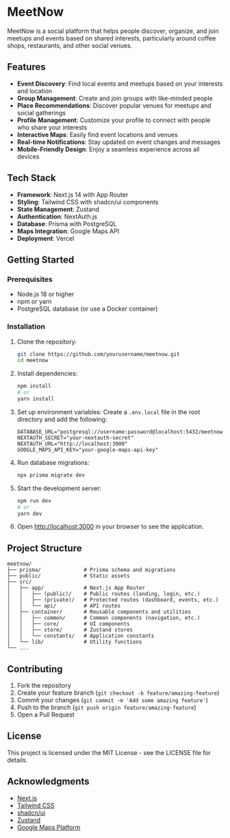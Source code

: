 # MeetNow

MeetNow is a social platform that helps people discover, organize, and join meetups and events based on shared interests, particularly around coffee shops, restaurants, and other social venues.

## Features

- **Event Discovery**: Find local events and meetups based on your interests and location
- **Group Management**: Create and join groups with like-minded people
- **Place Recommendations**: Discover popular venues for meetups and social gatherings
- **Profile Management**: Customize your profile to connect with people who share your interests
- **Interactive Maps**: Easily find event locations and venues
- **Real-time Notifications**: Stay updated on event changes and messages
- **Mobile-Friendly Design**: Enjoy a seamless experience across all devices

## Tech Stack

- **Framework**: Next.js 14 with App Router
- **Styling**: Tailwind CSS with shadcn/ui components
- **State Management**: Zustand
- **Authentication**: NextAuth.js
- **Database**: Prisma with PostgreSQL
- **Maps Integration**: Google Maps API
- **Deployment**: Vercel

## Getting Started

### Prerequisites

- Node.js 18 or higher
- npm or yarn
- PostgreSQL database (or use a Docker container)

### Installation

1. Clone the repository:
   ```bash
   git clone https://github.com/yourusername/meetnow.git
   cd meetnow
   ```

2. Install dependencies:
   ```bash
   npm install
   # or
   yarn install
   ```

3. Set up environment variables:
   Create a `.env.local` file in the root directory and add the following:
   ```
   DATABASE_URL="postgresql://username:password@localhost:5432/meetnow"
   NEXTAUTH_SECRET="your-nextauth-secret"
   NEXTAUTH_URL="http://localhost:3000"
   GOOGLE_MAPS_API_KEY="your-google-maps-api-key"
   ```

4. Run database migrations:
   ```bash
   npx prisma migrate dev
   ```

5. Start the development server:
   ```bash
   npm run dev
   # or
   yarn dev
   ```

6. Open [http://localhost:3000](http://localhost:3000) in your browser to see the application.

## Project Structure

```
meetnow/
├── prisma/              # Prisma schema and migrations
├── public/              # Static assets
├── src/
│   ├── app/             # Next.js App Router
│   │   ├── (public)/    # Public routes (landing, login, etc.)
│   │   ├── (private)/   # Protected routes (dashboard, events, etc.)
│   │   └── api/         # API routes
│   ├── container/       # Reusable components and utilities
│   │   ├── common/      # Common components (navigation, etc.)
│   │   ├── core/        # UI components
│   │   ├── store/       # Zustand stores
│   │   └── constants/   # Application constants
│   └── lib/             # Utility functions
└── ...
```

## Contributing

1. Fork the repository
2. Create your feature branch (`git checkout -b feature/amazing-feature`)
3. Commit your changes (`git commit -m 'Add some amazing feature'`)
4. Push to the branch (`git push origin feature/amazing-feature`)
5. Open a Pull Request

## License

This project is licensed under the MIT License - see the LICENSE file for details.

## Acknowledgments

- [Next.js](https://nextjs.org/)
- [Tailwind CSS](https://tailwindcss.com/)
- [shadcn/ui](https://ui.shadcn.com/)
- [Zustand](https://github.com/pmndrs/zustand)
- [Google Maps Platform](https://developers.google.com/maps)
